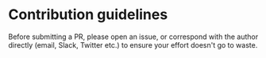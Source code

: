 # Contribution guidelines

Before submitting a PR, please open an issue, or correspond with the author directly (email, Slack, Twitter etc.) to ensure your effort doesn't go to waste.
